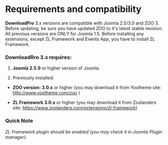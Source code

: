 # Requirements and compatibility

**DownloadPro** 3.x versions are compatible with Joomla 2.5/3.0 and ZOO 3. Before updating, be sure you have updated ZOO to it's latest stable revision. All previous versions are ONLY for Joomla 1.5. Before installing any extensions, except ZL Framework and Events App, you have to install ZL Framework.

### DownloadRro 3.x requires:

1. **Joomla 2.5.9** or higher version of Joomla.

2. Previously installed:

- **ZOO version: 3.0.x** or higher 
(you may download it from Yootheme site: http://www.yootheme.com/zoo )


- **ZL Framework 3.0.x** or higher
(you may download it from Zoolanders site: https://www.zoolanders.com/extensions/zl-framework)

### Quick Note

*ZL Framework plugin should be enabled (you may check it in Joomla Plugin manager).*


